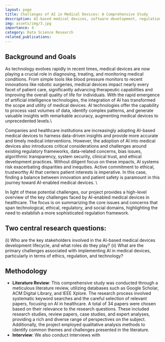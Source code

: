```yaml
---
layout: page
title: Challenges of AI in Medical Devices: A Comprehensive Study
description: AI-based medical devices, software development, regulation policy
img: assets/img/3.jpg
importance: 4
category: Data Science Research
related_publications: 
---
```


## Background and Goals

As technology evolves rapidly in recent times, medical devices are now playing a crucial role in diagnosing, treating, and monitoring medical conditions. From simple tools like blood pressure monitors to recent innovations like robotic surgeries, medical devices impact nearly every facet of patient care, significantly advancing therapeutic capabilities and improving the overall quality of life for individuals. With the rapid emergence of artificial intelligence technologies, the integration of AI has transformed the scope and utility of medical devices. AI technologies offer the capability to process vast volumes of data, identify complex patterns, and generate valuable insights with remarkable accuracy, augmenting medical devices to unprecedented levels.\\

Companies and healthcare institutions are increasingly adopting AI-based medical devices to harness data-driven insights and provide more accurate and timely medical interventions. However, the adoption of AI into medical devices also introduces critical considerations and challenges around existing regulatory frameworks, data-related concerns, bias issues, algorithmic transparency, system security, clinical trust, and ethical development practices. Without diligent focus on these impacts, AI systems risk exacerbating disparities and inequities. Active commitment to ethical, trustworthy AI that centers patient interests is imperative. In this case, finding a balance between innovation and patient safety is paramount in this journey toward AI-enabled medical devices. \\

In light of these potential challenges, our project provides a high-level overview of the key challenges faced by AI-enabled medical devices in healthcare. The focus is on summarizing the core issues and concerns that span technological, ethical, regulatory, and social domains, highlighting the need to establish a more sophisticated regulation framework.

## Two central research questions:

(i) Who are the key stakeholders involved in the AI-based medical devices development lifecycle, and what roles do they play?
(ii) What are the primary challenges associated with implementing AI in medical devices, particularly in terms of ethics, regulation, and technology?

## Methodology

- **Literature Review**: This comprehensive study was conducted through a meticulous literature review, utilizing databases such as Google Scholar, ACM Digital Library, and IEEE Xplore. The research process involved systematic keyword searches and the careful selection of relevant papers, focusing on AI in healthcare. A total of 34 papers were chosen based on their relevance to the research questions. These included research studies, review papers, case studies, and expert analyses, providing a rich and diverse range of perspectives on the subject. Additionally, the project employed qualitative analysis methods to identify common themes and challenges presented in the literature.
- **Interview**: We also conduct interviews with 

